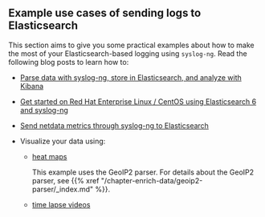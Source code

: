---
---
<!-- DISCLAIMER: This file is based on the syslog-ng Open Source Edition documentation https://github.com/balabit/syslog-ng-ose-guides/commit/2f4a52ee61d1ea9ad27cb4f3168b95408fddfdf2 and is used under the terms of The syslog-ng Open Source Edition Documentation License. The file has been modified by Axoflow. -->

## Example use cases of sending logs to Elasticsearch

This section aims to give you some practical examples about how to make the most of your Elasticsearch-based logging using `syslog-ng`. Read the following blog posts to learn how to:

  - [Parse data with syslog-ng, store in Elasticsearch, and analyze with Kibana](https://syslog-ng.com/blog/how-to-parse-data-with-syslog-ng-store-in-elasticsearch-and-analyze-with-kibana/)

  - [Get started on Red Hat Enterprise Linux / CentOS using Elasticsearch 6 and syslog-ng](https://syslog-ng.com/blog/syslog-ng-and-elasticsearch-6-getting-started-on-rhelcentos/)

  - [Send netdata metrics through syslog-ng to Elasticsearch](https://syslog-ng.com/blog/sending-netdata-metrics-syslog-ng-elasticsearch/)

  - Visualize your data using:
    
      - [heat maps](https://syslog-ng.com/blog/creating-heat-maps-using-new-syslog-ng-geoip2-parser/)
        
        This example uses the GeoIP2 parser. For details about the GeoIP2 parser, see {{% xref "/chapter-enrich-data/geoip2-parser/_index.md" %}}.
    
      - [time lapse videos](https://syslog-ng.com/blog/creating-time-lapse-videos-log-messages-using-openshot/)

